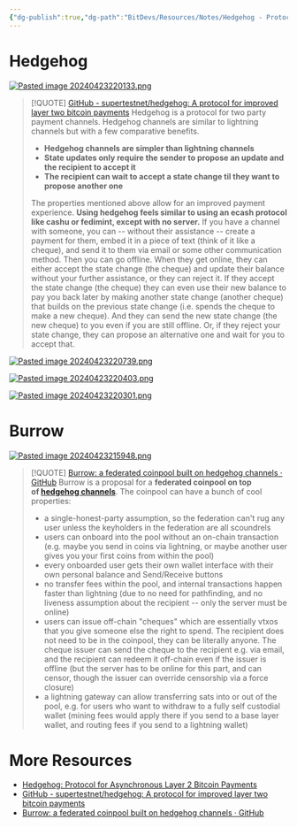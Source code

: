 ```yaml
---
{"dg-publish":true,"dg-path":"BitDevs/Resources/Notes/Hedgehog - Protocol for Asynchronous Layer 2 Bitcoin Payments.md","permalink":"/bit-devs/resources/notes/hedgehog-protocol-for-asynchronous-layer-2-bitcoin-payments/","title":"Hedgehog - Protocol for Asynchronous Layer 2 Bitcoin Payments","tags":["bitdevs","bitcoin","socratic-33","scaling"],"noteIcon":"3","created":"2024-04-23T21:56:11.623-10:00","updated":"2024-04-23T22:17:28.474-10:00"}
---
```


# Hedgehog

[![Pasted image 20240423220133.png](/img/user/para/artifacts/Pasted%20image%2020240423220133.png)](https://x.com/callebtc/status/1772650750465691703)

> [!QUOTE] [GitHub - supertestnet/hedgehog: A protocol for improved layer two bitcoin payments](https://github.com/supertestnet/hedgehog)
> Hedgehog is a protocol for two party payment channels. Hedgehog channels are similar to lightning channels but with a few comparative benefits.
> - **Hedgehog channels are simpler than lightning channels**
> - **State updates only require the sender to propose an update and the recipient to accept it**
> - **The recipient can wait to accept a state change til they want to propose another one**
> 
> The properties mentioned above allow for an improved payment experience. **Using hedgehog feels similar to using an ecash protocol like cashu or fedimint, except with no server.** If you have a channel with someone, you can -- without their assistance -- create a payment for them, embed it in a piece of text (think of it like a cheque), and send it to them via email or some other communication method. Then you can go offline. When they get online, they can either accept the state change (the cheque) and update their balance without your further assistance, or they can reject it. If they accept the state change (the cheque) they can even use their new balance to pay you back later by making another state change (another cheque) that builds on the previous state change (i.e. spends the cheque to make a new cheque). And they can send the new state change (the new cheque) to you even if you are still offline. Or, if they reject your state change, they can propose an alternative one and wait for you to accept that.

[![Pasted image 20240423220739.png](/img/user/para/artifacts/Pasted%20image%2020240423220739.png)](https://youtu.be/-JeBDVPH1gA?feature=shared)

[![Pasted image 20240423220403.png](/img/user/para/artifacts/Pasted%20image%2020240423220403.png)](https://x.com/super_testnet/status/1773613481633226911)

[![Pasted image 20240423220301.png](/img/user/para/artifacts/Pasted%20image%2020240423220301.png)](https://x.com/super_testnet/status/1772656384972071243)

# Burrow

[![Pasted image 20240423215948.png](/img/user/para/artifacts/Pasted%20image%2020240423215948.png)](https://x.com/renepickhardt/status/1772886817802539311)

> [!QUOTE] [Burrow: a federated coinpool built on hedgehog channels · GitHub](https://gist.github.com/supertestnet/14addffae669058a9bb9df2e2608ff7f)
> Burrow is a proposal for a **federated coinpool on top of [hedgehog channels](https://github.com/supertestnet/hedgehog)**. The coinpool can have a bunch of cool properties:
> - a single-honest-party assumption, so the federation can't rug any user unless the keyholders in the federation are all scoundrels
> - users can onboard into the pool without an on-chain transaction (e.g. maybe you send in coins via lightning, or maybe another user gives you your first coins from within the pool)
> - every onboarded user gets their own wallet interface with their own personal balance and Send/Receive buttons
> - no transfer fees within the pool, and internal transactions happen faster than lightning (due to no need for pathfinding, and no liveness assumption about the recipient -- only the server must be online)
> - users can issue off-chain "cheques" which are essentially vtxos that you give someone else the right to spend. The recipient does not need to be in the coinpool, they can be literally anyone. The cheque issuer can send the cheque to the recipient e.g. via email, and the recipient can redeem it off-chain even if the issuer is offline (but the server has to be online for this part, and can censor, though the issuer can override censorship via a force closure)
> - a lightning gateway can allow transferring sats into or out of the pool, e.g. for users who want to withdraw to a fully self custodial wallet (mining fees would apply there if you send to a base layer wallet, and routing fees if you send to a lightning wallet)

# More Resources
- [Hedgehog: Protocol for Asynchronous Layer 2 Bitcoin Payments](https://www.nobsbitcoin.com/introducing-hedgehog/)
- [GitHub - supertestnet/hedgehog: A protocol for improved layer two bitcoin payments](https://github.com/supertestnet/hedgehog)
- [Burrow: a federated coinpool built on hedgehog channels · GitHub](https://gist.github.com/supertestnet/14addffae669058a9bb9df2e2608ff7f)